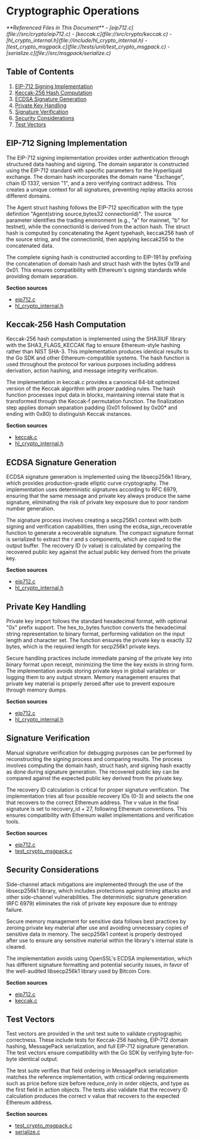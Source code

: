 # Cryptographic Operations

<cite>
**Referenced Files in This Document**   
- [eip712.c](file://src/crypto/eip712.c)
- [keccak.c](file://src/crypto/keccak.c)
- [hl_crypto_internal.h](file://include/hl_crypto_internal.h)
- [test_crypto_msgpack.c](file://tests/unit/test_crypto_msgpack.c)
- [serialize.c](file://src/msgpack/serialize.c)
</cite>

## Table of Contents
1. [EIP-712 Signing Implementation](#eip-712-signing-implementation)
2. [Keccak-256 Hash Computation](#keccak-256-hash-computation)
3. [ECDSA Signature Generation](#ecdsa-signature-generation)
4. [Private Key Handling](#private-key-handling)
5. [Signature Verification](#signature-verification)
6. [Security Considerations](#security-considerations)
7. [Test Vectors](#test-vectors)

## EIP-712 Signing Implementation

The EIP-712 signing implementation provides order authentication through structured data hashing and signing. The domain separator is constructed using the EIP-712 standard with specific parameters for the Hyperliquid exchange. The domain hash incorporates the domain name "Exchange", chain ID 1337, version "1", and a zero verifying contract address. This creates a unique context for all signatures, preventing replay attacks across different domains.

The Agent struct hashing follows the EIP-712 specification with the type definition "Agent(string source,bytes32 connectionId)". The source parameter identifies the trading environment (e.g., "a" for mainnet, "b" for testnet), while the connectionId is derived from the action hash. The struct hash is computed by concatenating the Agent typehash, keccak256 hash of the source string, and the connectionId, then applying keccak256 to the concatenated data.

The complete signing hash is constructed according to EIP-191 by prefixing the concatenation of domain hash and struct hash with the bytes 0x19 and 0x01. This ensures compatibility with Ethereum's signing standards while providing domain separation.

**Section sources**
- [eip712.c](file://src/crypto/eip712.c#L296-L297)
- [hl_crypto_internal.h](file://include/hl_crypto_internal.h#L85-L86)

## Keccak-256 Hash Computation

Keccak-256 hash computation is implemented using the SHA3IUF library with the SHA3_FLAGS_KECCAK flag to ensure Ethereum-style hashing rather than NIST SHA-3. This implementation produces identical results to the Go SDK and other Ethereum-compatible systems. The hash function is used throughout the protocol for various purposes including address derivation, action hashing, and message integrity verification.

The implementation in keccak.c provides a canonical 64-bit optimized version of the Keccak algorithm with proper padding rules. The hash function processes input data in blocks, maintaining internal state that is transformed through the Keccak-f permutation function. The finalization step applies domain separation padding (0x01 followed by 0x00* and ending with 0x80) to distinguish Keccak instances.

**Section sources**
- [keccak.c](file://src/crypto/keccak.c#L322-L323)
- [hl_crypto_internal.h](file://include/hl_crypto_internal.h#L78-L79)

## ECDSA Signature Generation

ECDSA signature generation is implemented using the libsecp256k1 library, which provides production-grade elliptic curve cryptography. The implementation uses deterministic signatures according to RFC 6979, ensuring that the same message and private key always produce the same signature, eliminating the risk of private key exposure due to poor random number generation.

The signature process involves creating a secp256k1 context with both signing and verification capabilities, then using the ecdsa_sign_recoverable function to generate a recoverable signature. The compact signature format is serialized to extract the r and s components, which are copied to the output buffer. The recovery ID (v value) is calculated by comparing the recovered public key against the actual public key derived from the private key.

**Section sources**
- [eip712.c](file://src/crypto/eip712.c#L127-L144)
- [hl_crypto_internal.h](file://include/hl_crypto_internal.h#L83-L84)

## Private Key Handling

Private key import follows the standard hexadecimal format, with optional "0x" prefix support. The hex_to_bytes function converts the hexadecimal string representation to binary format, performing validation on the input length and character set. The function ensures the private key is exactly 32 bytes, which is the required length for secp256k1 private keys.

Secure handling practices include immediate parsing of the private key into binary format upon receipt, minimizing the time the key exists in string form. The implementation avoids storing private keys in global variables or logging them to any output stream. Memory management ensures that private key material is properly zeroed after use to prevent exposure through memory dumps.

**Section sources**
- [eip712.c](file://src/crypto/eip712.c#L56-L87)
- [hl_crypto_internal.h](file://include/hl_crypto_internal.h#L80-L81)

## Signature Verification

Manual signature verification for debugging purposes can be performed by reconstructing the signing process and comparing results. The process involves computing the domain hash, struct hash, and signing hash exactly as done during signature generation. The recovered public key can be compared against the expected public key derived from the private key.

The recovery ID calculation is critical for proper signature verification. The implementation tries all four possible recovery IDs (0-3) and selects the one that recovers to the correct Ethereum address. The v value in the final signature is set to recovery_id + 27, following Ethereum conventions. This ensures compatibility with Ethereum wallet implementations and verification tools.

**Section sources**
- [eip712.c](file://src/crypto/eip712.c#L144-L175)
- [test_crypto_msgpack.c](file://tests/unit/test_crypto_msgpack.c#L85-L118)

## Security Considerations

Side-channel attack mitigations are implemented through the use of the libsecp256k1 library, which includes protections against timing attacks and other side-channel vulnerabilities. The deterministic signature generation (RFC 6979) eliminates the risk of private key exposure due to entropy failure.

Secure memory management for sensitive data follows best practices by zeroing private key material after use and avoiding unnecessary copies of sensitive data in memory. The secp256k1 context is properly destroyed after use to ensure any sensitive material within the library's internal state is cleared.

The implementation avoids using OpenSSL's ECDSA implementation, which has different signature formatting and potential security issues, in favor of the well-audited libsecp256k1 library used by Bitcoin Core.

**Section sources**
- [eip712.c](file://src/crypto/eip712.c#L88-L175)
- [keccak.c](file://src/crypto/keccak.c#L1-L323)

## Test Vectors

Test vectors are provided in the unit test suite to validate cryptographic correctness. These include tests for Keccak-256 hashing, EIP-712 domain hashing, MessagePack serialization, and full EIP-712 signature generation. The test vectors ensure compatibility with the Go SDK by verifying byte-for-byte identical output.

The test suite verifies that field ordering in MessagePack serialization matches the reference implementation, with critical ordering requirements such as price before size before reduce_only in order objects, and type as the first field in action objects. The tests also validate that the recovery ID calculation produces the correct v value that recovers to the expected Ethereum address.

**Section sources**
- [test_crypto_msgpack.c](file://tests/unit/test_crypto_msgpack.c#L17-L150)
- [serialize.c](file://src/msgpack/serialize.c#L23-L69)
